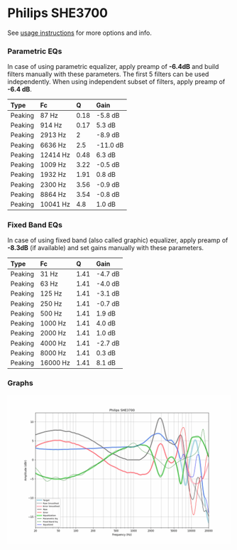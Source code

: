 # Philips SHE3700
See [usage instructions](https://github.com/jaakkopasanen/AutoEq#usage) for more options and info.

### Parametric EQs
In case of using parametric equalizer, apply preamp of **-6.4dB** and build filters manually
with these parameters. The first 5 filters can be used independently.
When using independent subset of filters, apply preamp of **-6.4 dB**.

| Type    | Fc       |    Q | Gain     |
|:--------|:---------|:-----|:---------|
| Peaking | 87 Hz    | 0.18 | -5.8 dB  |
| Peaking | 914 Hz   | 0.17 | 5.3 dB   |
| Peaking | 2913 Hz  | 2    | -8.9 dB  |
| Peaking | 6636 Hz  | 2.5  | -11.0 dB |
| Peaking | 12414 Hz | 0.48 | 6.3 dB   |
| Peaking | 1009 Hz  | 3.22 | -0.5 dB  |
| Peaking | 1932 Hz  | 1.91 | 0.8 dB   |
| Peaking | 2300 Hz  | 3.56 | -0.9 dB  |
| Peaking | 8864 Hz  | 3.54 | -0.8 dB  |
| Peaking | 10041 Hz | 4.8  | 1.0 dB   |

### Fixed Band EQs
In case of using fixed band (also called graphic) equalizer, apply preamp of **-8.3dB**
(if available) and set gains manually with these parameters.

| Type    | Fc       |    Q | Gain    |
|:--------|:---------|:-----|:--------|
| Peaking | 31 Hz    | 1.41 | -4.7 dB |
| Peaking | 63 Hz    | 1.41 | -4.0 dB |
| Peaking | 125 Hz   | 1.41 | -3.1 dB |
| Peaking | 250 Hz   | 1.41 | -0.7 dB |
| Peaking | 500 Hz   | 1.41 | 1.9 dB  |
| Peaking | 1000 Hz  | 1.41 | 4.0 dB  |
| Peaking | 2000 Hz  | 1.41 | 1.0 dB  |
| Peaking | 4000 Hz  | 1.41 | -2.7 dB |
| Peaking | 8000 Hz  | 1.41 | 0.3 dB  |
| Peaking | 16000 Hz | 1.41 | 8.1 dB  |

### Graphs
![](./Philips%20SHE3700.png)